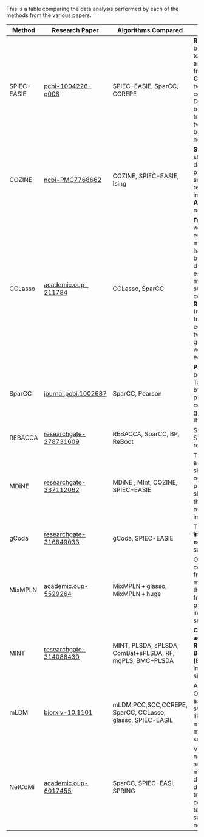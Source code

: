 This is a table comparing the data analysis performed by each of the methods from the various papers.




| **Method**  | **Research Paper**                                                                                                                                                                                             | **Algorithms Compared**                                   | **How they compare**                                                      |
|-------------|----------------------------------------------------------------------------------------------------------------------------------------------------------------------------------------------------------------|-----------------------------------------------------------|---------------------------------------------------------------------------|
| SPIEC-EASIE | [pcbi-1004226-g006](https://journals.plos.org/ploscompbiol/article?id=10.1371/journal.pcbi.1004226#pcbi-1004226-g006)                                                                                          | SPIEC-EASIE, SparCC, CCREPE                               | **Reproducibility** between two methods to contruct ecological association network from direct data. **Consistency** between two models by computing Hamming Distance (the difference between the upper triangular part of the two adjacency matrices) between reference and new models.                            |
| COZINE      | [ncbi-PMC7768662](https://www.ncbi.nlm.nih.gov/pmc/articles/PMC7768662/)                                                                                                                                            | COZINE, SPIEC-EASIE, Ising                                |  **Stability** of edges (The stability of each edge is defined by the proportion of bootstrap samples where the resulting networks include the edge.) **Assortativity** of network topologies                                                |
| CCLasso     | [academic.oup-211784](https://academic.oup.com/bioinformatics/article/31/19/3172/211784)                                                                                                                                    | CCLasso, SparCC                                           | **Frobenius Accuracy** with respect to estimating correlation matrix from data using half samples (measured by the Frobenius norm distance between the estimated correlation matrices and the gold standard reference correlation matrix). **Reproducibility** (measured by the fraction of the same edges shared for the two steps in the first gold reference network which only the top 1/4 edges is used)                                    |
| SparCC      | [journal.pcbi.1002687](https://journals.plos.org/ploscompbiol/article?id=10.1371/journal.pcbi.1002687)                                                                                                         | SparCC, Pearson                                           | **Pairwise correlations** between all Operational Taxonomic Units (OTUs) by connecting all OTU pairs that had a correlation magnitude greater than a given threshold.                                    |
| REBACCA     | [researchgate-278731609](https://www.researchgate.net/publication/278731609_Investigating_microbial_co-occurrence_patterns_based_on_metagenomic_compositional_data)                                            | REBACCA, SparCC, BP, ReBoot                               | Sensitivity and Specificity (TODO with respect to what?)                                              |
| MDiNE       | [researchgate-337112062](https://www.researchgate.net/publication/337112062_MDiNE_A_model_to_estimate_differential_co-occurrence_networks_in_microbiome_studies)                                               | MDiNE , MInt, COZINE, SPIEC-EASIE                         | The number of edges in a sample. An edge is shown when the co-occurrence between a pair of taxa differs signiﬁcantly between the two groups based on the 90% credible interval.                                           |
| gCoda       | [researchgate-316849033](https://www.researchgate.net/publication/316849033_gCoda_Conditional_Dependence_Network_Inference_for_Compositional_Data)                                                             | gCoda, SPIEC-EASIE                                        | The numbers of **inferred edges** and **edge density** in a sample                                           |
| MixMPLN     | [academic.oup-5529264](https://academic.oup.com/bioinformatics/article/35/14/i23/5529264)                                                                                                                      | MixMPLN + glasso, MixMPLN + huge                          | Optimal number of components(taxas) from the sample-taxa matrix is inferred using the [silhouette method](https://rdrr.io/cran/factoextra/man/fviz_silhouette.html) from the [`factoextra`](https://rdrr.io/cran/factoextra/) R package. (Optimal implies highest silhouette width)                           |
| MINT        | [researchgate-314088430](https://www.researchgate.net/publication/314088430_MINT_A_multivariate_integrative_method_to_identify_reproducible_molecular_signatures_across_independent_experiments_and_platforms) | MINT, PLSDA, sPLSDA, ComBat+sPLSDA, RF, mgPLS, BMC+PLSDA  | **Classification accuracy**, **Reproducibility** and **Balanced Error Rates (BER)** with respect to inferring gene signatures from cells. |
| mLDM        | [biorxiv-10.1101](https://www.biorxiv.org/content/10.1101/042630v1.full)                                                                                                                                       | mLDM,PCC,SCC,CCREPE, SparCC, CCLasso, glasso, SPIEC-EASIE |  Ability to infer OTU-OTU associations(specifically symbiotic interactions like parasitism, mutualism, etc ) from metagenomic sequencing data.                                           |
| NetCoMi     | [academic.oup-6017455](https://academic.oup.com/bib/article/22/4/bbaa290/6017455)                                                                                                                              | SparCC, SPIEC-EASI, SPRING                                | Variability of microbial networks between the association estimation methods, Aitchison’s distance (Euclidean distance between clr-transformed compositions) between taxas for constructing sample similarity networks.                  |

